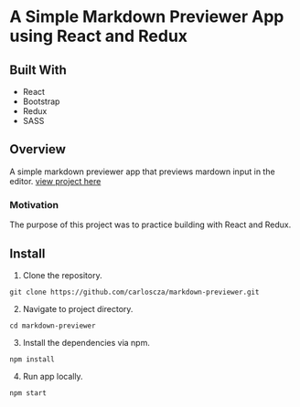 # A Simple Markdown Previewer App using React and Redux

## Built With

- React
- Bootstrap
- Redux
- SASS

## Overview

A simple markdown previewer app that previews mardown input in the editor.
[view project here](https://carloscza.github.io/markdown-previewer/)

### Motivation

The purpose of this project was to practice building with React and Redux.

## Install

1. Clone the repository.

```
git clone https://github.com/carloscza/markdown-previewer.git

```

2. Navigate to project directory.

```
cd markdown-previewer

```

3. Install the dependencies via npm.

```
npm install

```

4. Run app locally.

```
npm start

```
